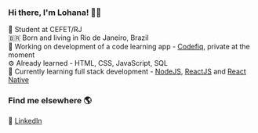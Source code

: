 ### Hi there, I'm Lohana! 👋🏽

📝 Student at CEFET/RJ<br>
🇧🇷 Born and living in Rio de Janeiro, Brazil <br>
📱 Working on development of a code learning app - [Codefiq](https://github.com/heyloh/codefiq), private at the moment<br>
⚙️ Already learned - HTML, CSS, JavaScript, SQL <br>
🌱 Currently learning full stack development - [NodeJS](https://nodejs.org/), [ReactJS](https://reactjs.org/) and [React Native](https://reactnative.dev/)

### Find me elsewhere 🌎

💼 [LinkedIn](https://www.linkedin.com/in/heyloh) <br>

<!-- <p align="center">
  <img src="https://github-readme-stats.vercel.app/api?username=heyloh&show_icons=true" />
</p> -->

